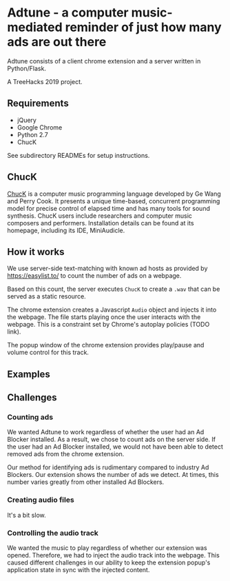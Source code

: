 # Adtune - a computer music-mediated reminder of just how many ads are out there

<!-- pitch -->

Adtune consists of a client chrome extension and a server written in Python/Flask.

A TreeHacks 2019 project.

## Requirements

-   jQuery
-   Google Chrome
-   Python 2.7
-   ChucK

See subdirectory READMEs for setup instructions.


## ChucK

[ChucK](http://chuck.cs.princeton.edu/) is a computer music programming language developed by Ge Wang and Perry Cook. It presents a unique time-based, concurrent programming model for precise control of elapsed time and has many tools for sound synthesis. ChucK users include researchers and computer music composers and performers. Installation details can be found at its homepage, including its IDE, MiniAudicle.

## How it works

We use server-side text-matching with known ad hosts as provided
by https://easylist.to/ to count the number of ads on a webpage.  

Based on this count, the server executes `ChucK` to create a `.wav` that
can be served as a static resource.  

The chrome extension creates a Javascript `Audio` object and injects it
into the webpage.  The file starts playing once the user interacts
with the webpage.  This is a constraint set by Chrome's autoplay
policies (TODO link).

The popup window of the chrome extension provides play/pause and volume control for this track.

## Examples

## Challenges

### Counting ads

We wanted Adtune to work regardless of whether the user had an Ad Blocker installed.  As a result, we chose to count ads on the server side.  If the user had an Ad Blocker installed, we would not have been able to detect removed ads from the chrome extension.   

Our method for identifying ads is rudimentary compared to industry Ad Blockers.  Our extension shows the number of ads we detect.  At times, this number varies greatly from other installed Ad Blockers.

### Creating audio files

It's a bit slow.  

### Controlling the audio track

We wanted the music to play regardless of whether our extension was opened.  Therefore, we had to inject the audio track into the webpage.  This caused different challenges in our ability to keep the extension popup's application state in sync with the injected content.
